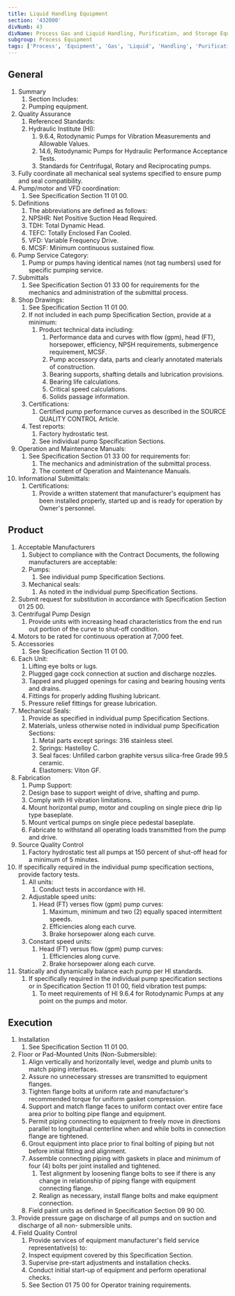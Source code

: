 ```yaml
---
title: Liquid Handling Equipment
section: '432000'
divNumb: 43
divName: Process Gas and Liquid Handling, Purification, and Storage Equipment
subgroup: Process Equipment
tags: ['Process', 'Equipment', 'Gas', 'Liquid', 'Handling', 'Purification', 'Storage']
---
```


## General

1. Summary
   1. Section Includes:
	1. Pumping equipment.
2. Quality Assurance
   1. Referenced Standards:
	1. Hydraulic Institute (HI):
		1. 9.6.4, Rotodynamic Pumps for Vibration Measurements and Allowable Values.
		2. 14.6, Rotodynamic Pumps for Hydraulic Performance Acceptance Tests.
		3. Standards for Centrifugal, Rotary and Reciprocating pumps.
2. Fully coordinate all mechanical seal systems specified to ensure pump and seal compatibility.
3. Pump/motor and VFD coordination:
      1. See Specification Section 11 01 00.
3. Definitions
   1. The abbreviations are defined as follows:
	1. NPSHR: Net Positive Suction Head Required.
	2. TDH: Total Dynamic Head.
	3. TEFC: Totally Enclosed Fan Cooled.
	4. VFD: Variable Frequency Drive.
	5. MCSF: Minimum continuous sustained flow.
2. Pump Service Category:
      1. Pump or pumps having identical names (not tag numbers) used for specific pumping service.
4. Submittals
   1. See Specification Section 01 33 00 for requirements for the mechanics and administration of the submittal process.
2. Shop Drawings:
	1. See Specification Section 11 01 00.
	2. If not included in each pump Specification Section, provide at a minimum:
		1. Product technical data including:
			1. Performance data and curves with flow (gpm), head (FT), horsepower, efficiency, NPSH requirements, submergence requirement, MCSF.
			2. Pump accessory data, parts and clearly annotated materials of construction.
			3. Bearing supports, shafting details and lubrication provisions.
			1. Bearing life calculations.
			2. Critical speed calculations.
			4. Solids passage information.
	3. Certifications:
		1. Certified pump performance curves as described in the SOURCE QUALITY CONTROL Article.
	4. Test reports:
		1. Factory hydrostatic test.
		2. See individual pump Specification Sections.
3. Operation and Maintenance Manuals:
	1. See Specification Section 01 33 00 for requirements for:
		1. The mechanics and administration of the submittal process.
		2. The content of Operation and Maintenance Manuals.
4. Informational Submittals:
	1. Certifications:
		1. Provide a written statement that manufacturer's equipment has been installed properly, started up and is ready for operation by Owner's personnel.
## Product
1. Acceptable Manufacturers
   1. Subject to compliance with the Contract Documents, the following manufacturers are acceptable:
	1. Pumps:
		1. See individual pump Specification Sections.
	2. Mechanical seals:
		1. As noted in the individual pump Specification Sections.
2. Submit request for substitution in accordance with Specification Section 01 25 00.
1. Centrifugal Pump Design
   1. Provide units with increasing head characteristics from the end run out portion of the curve to shut-off condition.
2. Motors to be rated for continuous operation at 7,000 feet.
1. Accessories
   1. See Specification Section 11 01 00.
2. Each Unit:
	1. Lifting eye bolts or lugs.
	2. Plugged gage cock connection at suction and discharge nozzles.
	3. Tapped and plugged openings for casing and bearing housing vents and drains.
	4. Fittings for properly adding flushing lubricant.
	5. Pressure relief fittings for grease lubrication.
3. Mechanical Seals:
	1. Provide as specified in individual pump Specification Sections.
	2. Materials, unless otherwise noted in individual pump Specification Sections:
		1. Metal parts except springs: 316 stainless steel.
		2. Springs: Hastelloy C.
		3. Seal faces: Unfilled carbon graphite versus silica-free Grade 99.5 ceramic.
		4. Elastomers: Viton GF.
1. Fabrication
   1. Pump Support:
	1. Design base to support weight of drive, shafting and pump.
	2. Comply with HI vibration limitations.
	3. Mount horizontal pump, motor and coupling on single piece drip lip type baseplate.
	4. Mount vertical pumps on single piece pedestal baseplate.
	5. Fabricate to withstand all operating loads transmitted from the pump and drive.
1. Source Quality Control
   1. Factory hydrostatic test all pumps at 150 percent of shut-off head for a minimum of 5 minutes.
2. If specifically required in the individual pump specification sections, provide factory tests.
	1. All units:
		1. Conduct tests in accordance with HI.
	2. Adjustable speed units:
		1. Head (FT) verses flow (gpm) pump curves:
			1. Maximum, minimum and two (2) equally spaced intermittent speeds.
			2. Efficiencies along each curve.
			3. Brake horsepower along each curve.
	3. Constant speed units:
		1. Head (FT) versus flow (gpm) pump curves:
			1. Efficiencies along curve.
			2. Brake horsepower along each curve.
3. Statically and dynamically balance each pump per HI standards.
	1. If specifically required in the individual pump specification sections or in Specification Section 11 01 00, field vibration test pumps:
		1. To meet requirements of HI 9.6.4 for Rotodynamic Pumps at any point on the pumps and motor.


## Execution

1. Installation
   1. See Specification Section 11 01 00.
2. Floor or Pad-Mounted Units (Non-Submersible):
	1. Align vertically and horizontally level, wedge and plumb units to match piping interfaces.
	2. Assure no unnecessary stresses are transmitted to equipment flanges.
	3. Tighten flange bolts at uniform rate and manufacturer's recommended torque for uniform gasket compression.
	4. Support and match flange faces to uniform contact over entire face area prior to bolting pipe flange and equipment.
	5. Permit piping connecting to equipment to freely move in directions parallel to longitudinal centerline when and while bolts in connection flange are tightened.
	6. Grout equipment into place prior to final bolting of piping but not before initial fitting and alignment.
	7. Assemble connecting piping with gaskets in place and minimum of four (4) bolts per joint installed and tightened.
		1. Test alignment by loosening flange bolts to see if there is any change in relationship of piping flange with equipment connecting flange.
		2. Realign as necessary, install flange bolts and make equipment connection.
	8. Field paint units as defined in Specification Section 09 90 00.
3. Provide pressure gage on discharge of all pumps and on suction and discharge of all non- submersible units.
1. Field Quality Control
   1. Provide services of equipment manufacturer's field service representative(s) to:
	1. Inspect equipment covered by this Specification Section.
	2. Supervise pre-start adjustments and installation checks.
	3. Conduct initial start-up of equipment and perform operational checks.
	4. See Section 01 75 00 for Operator training requirements.

